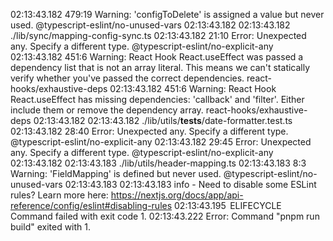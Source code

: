 02:13:43.182 
479:19  Warning: 'configToDelete' is assigned a value but never used.  @typescript-eslint/no-unused-vars
02:13:43.182 
02:13:43.182 
./lib/sync/mapping-config-sync.ts
02:13:43.182 
21:10  Error: Unexpected any. Specify a different type.  @typescript-eslint/no-explicit-any
02:13:43.182 
451:6  Warning: React Hook React.useEffect was passed a dependency list that is not an array literal. This means we can't statically verify whether you've passed the correct dependencies.  react-hooks/exhaustive-deps
02:13:43.182 
451:6  Warning: React Hook React.useEffect has missing dependencies: 'callback' and 'filter'. Either include them or remove the dependency array.  react-hooks/exhaustive-deps
02:13:43.182 
02:13:43.182 
./lib/utils/__tests__/date-formatter.test.ts
02:13:43.182 
28:40  Error: Unexpected any. Specify a different type.  @typescript-eslint/no-explicit-any
02:13:43.182 
29:45  Error: Unexpected any. Specify a different type.  @typescript-eslint/no-explicit-any
02:13:43.182 
02:13:43.183 
./lib/utils/header-mapping.ts
02:13:43.183 
8:3  Warning: 'FieldMapping' is defined but never used.  @typescript-eslint/no-unused-vars
02:13:43.183 
02:13:43.183 
info  - Need to disable some ESLint rules? Learn more here: https://nextjs.org/docs/app/api-reference/config/eslint#disabling-rules
02:13:43.195 
 ELIFECYCLE  Command failed with exit code 1.
02:13:43.222 
Error: Command "pnpm run build" exited with 1.
